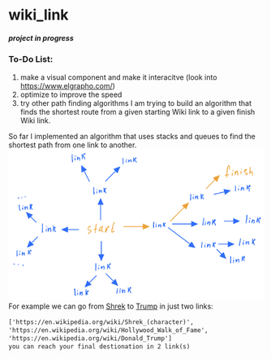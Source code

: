 # wiki_link
##### project in progress
### To-Do List:
1. make a visual component and make it interacitve (look into https://www.elgrapho.com/)
1. optimize to improve the speed
1. try other path finding algorithms
I am trying to build an algorithm that finds the shortest route from a given starting Wiki link to a given finish Wiki link.

So far I implemented an algorithm that uses stacks and queues to find the shortest path from one link to another. 
![example1](pics/stacks_queues.png)
For example we can go from [Shrek](https://en.wikipedia.org/wiki/Shrek_(character)) to [Trump](https://en.wikipedia.org/wiki/Donald_Trump) in just two links:
```
['https://en.wikipedia.org/wiki/Shrek_(character)', 'https://en.wikipedia.org/wiki/Hollywood_Walk_of_Fame', 'https://en.wikipedia.org/wiki/Donald_Trump']
you can reach your final destionation in 2 link(s)
```
